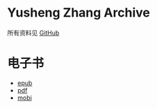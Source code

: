 # Yusheng Zhang Archive

所有资料见 [GitHub](https://github.com/zhang-yusheng/zhang-yusheng.github.io)

# 电子书

-   [epub](https://zhang-yusheng.github.io/ebooks/yusheng-zhang-archive.epub)
-   [pdf](https://zhang-yusheng.github.io/ebooks/yusheng-zhang-archive.pdf)
-   [mobi](https://zhang-yusheng.github.io/ebooks/yusheng-zhang-archive.mobi)
